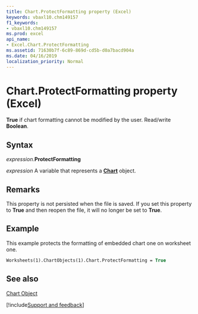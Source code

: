 ```yaml
---
title: Chart.ProtectFormatting property (Excel)
keywords: vbaxl10.chm149157
f1_keywords:
- vbaxl10.chm149157
ms.prod: excel
api_name:
- Excel.Chart.ProtectFormatting
ms.assetid: 71630b7f-6c89-869d-cd5b-d0a7bacd904a
ms.date: 04/16/2019
localization_priority: Normal
---
```



# Chart.ProtectFormatting property (Excel)

 **True** if chart formatting cannot be modified by the user. Read/write **Boolean**.


## Syntax

_expression_.**ProtectFormatting**

_expression_ A variable that represents a **[Chart](Excel.Chart(object).md)** object.


## Remarks

This property is not persisted when the file is saved. If you set this property to  **True** and then reopen the file, it will no longer be set to **True**.


## Example

This example protects the formatting of embedded chart one on worksheet one.


```vb
Worksheets(1).ChartObjects(1).Chart.ProtectFormatting = True
```


## See also


[Chart Object](Excel.Chart(object).md)

[!include[Support and feedback](~/includes/feedback-boilerplate.md)]